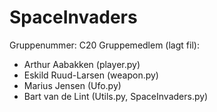 # SpaceInvaders

Gruppenummer: C20
Gruppemedlem (lagt fil):
  - Arthur Aabakken     (player.py)
  - Eskild Ruud-Larsen  (weapon.py)
  - Marius Jensen       (Ufo.py)
  - Bart van de Lint    (Utils.py, SpaceInvaders.py)
